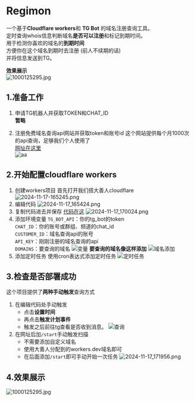 # Regimon
一个基于**Cloudflare workers**和 **TG Bot** 的域名注册查询工具。   
定时查询whois信息判断域名**是否可以注册**和标记到期时间。  
用于检测你喜欢的域名的**到期时间**  
方便你在这个域名到期时去注册 (前人不续期的话)    
并将信息发送到TG。    

**效果展示**  
![1000125295.jpg](https://img.yukino.top/file/1731826036649_1000125295.jpg)

## 1.准备工作  
1. 申请TG机器人并获取TOKEN和CHAT_ID  
**暂略**

2. 注册免费域名查询api网站并获取token和账号id
这个网站提供每个月1000次的api查询，足够我们个人使用了  
[网址在这里](https://jsonwhoisapi.com "点击前往注册")  
![aa](https://img.yukino.top/file/1731828022705_%E5%B1%8F%E5%B9%95%E6%88%AA%E5%9B%BE%202024-11-17%20140942.png)


## 2.开始配置cloudflare workers
1. 创建workers项目
首先打开我们搭大善人cloudflare
![2024-11-17-165245.png](https://img.yukino.top/file/1731833748994_2024-11-17-165245.png)  
2. 编辑代码
![2024-11-17_165424.png](https://img.yukino.top/file/1731833748465_2024-11-17_165424.png)
3. 复制代码进去并保存
[代码在这](https://github.com/ccity3/RegiMon/blob/main/workers.js)
![2024-11-17_170024.png](https://img.yukino.top/file/1731834168506_2024-11-17_170024.png)
4. 添加环境变量
   `TG_BOT_API`：你的tg_bot的token  
   `CHAT_ID`：你的账号或群组、频道的chat_id  
   `CUSTOMER_ID`：域名查询api的账号  
   `API_KEY`：刚刚注册的域名查询的api  
   `DOMAINS`：要查询的域名
   ![变量](https://img.yukino.top/file/1731828028498_%E5%B1%8F%E5%B9%95%E6%88%AA%E5%9B%BE%202024-11-17%20142257.png)
   **要查询的域名像这样添加**
   ![域名添加](https://img.yukino.top/file/1731828027293_%E5%B1%8F%E5%B9%95%E6%88%AA%E5%9B%BE%202024-11-17%20143949.png)
1. 添加定时任务
   使用cron表达式添加定时任务
   ![定时任务](https://img.yukino.top/file/1731828025618_%E5%B1%8F%E5%B9%95%E6%88%AA%E5%9B%BE%202024-11-17%20142350.png)

## 3.检查是否部署成功
这个项目提供了**两种手动触发**查询方式
1. 在编辑代码处手动触发
   - 点击**设置时间**
   - 再点击**触发计划事件**
   - 触发之后前往tg查看是否收到消息。
   ![查询](https://img.yukino.top/file/1731828030871_%E5%B1%8F%E5%B9%95%E6%88%AA%E5%9B%BE%202024-11-17%20142418.png)
2. 在网址后加`/start`手动触发扫描
   - 不需要添加自定义域名
   - 使用大善人分配到的workers.dev域名即可
   - 在后面添加`/start`即可手动开始一次任务
   ![2024-11-17_171956.png](https://img.yukino.top/file/1731835257354_2024-11-17_171956.png)

## 4.效果展示  
![1000125295.jpg](https://img.yukino.top/file/1731826036649_1000125295.jpg)
